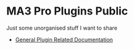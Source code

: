 # MA3 Pro Plugins Public

Just some unorganised stuff I want to share


- [General Plugin Related Documentation](docs/README.md)

